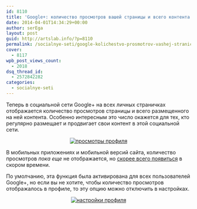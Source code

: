 ```yaml
---
id: 8110
title: 'Google+: количество просмотров вашей страницы и всего контента'
date: 2014-04-01T14:34:29+00:00
author: serEga
layout: post
guid: http://artslab.info/?p=8110
permalink: /socialnye-seti/google-kolichestvo-prosmotrov-vashej-stranicy-i-vsego-kontenta/
cover:
  - 8117
wpb_post_views_count:
  - 2018
dsq_thread_id:
  - 2572842282
categories:
  - socialnye-seti
---
```

Теперь в социальной сети Google+ на всех личных страничках отображается количество просмотров страницы и всего размещенного на ней контента. Особенно интересным это число окажется для тех, кто регулярно размещает и продвигает свои контент в этой социальной сети.

<center>
  <a href="http://googledrive.com/host/0B9lHVSSSdxdxd0hjdUdmRzY3Tjg/google-plus-prosmotri-stranici-2014-04-01-13-01-32.jpg"><img src="http://googledrive.com/host/0B9lHVSSSdxdxd0hjdUdmRzY3Tjg/google-plus-prosmotri-stranici-2014-04-01-13-01-32-300x109.jpg" alt="просмотры профиля" class="aligncenter size-medium wp-image-8112" srcset="http://googledrive.com/host/0B9lHVSSSdxdxd0hjdUdmRzY3Tjg/google-plus-prosmotri-stranici-2014-04-01-13-01-32-300x109.jpg 300w, http://googledrive.com/host/0B9lHVSSSdxdxd0hjdUdmRzY3Tjg/google-plus-prosmotri-stranici-2014-04-01-13-01-32-900x327.jpg 900w, http://googledrive.com/host/0B9lHVSSSdxdxd0hjdUdmRzY3Tjg/google-plus-prosmotri-stranici-2014-04-01-13-01-32.jpg 917w" sizes="(max-width: 300px) 100vw, 300px" /></a>
</center>

В мобильных приложениях и мобильной версий сайта, количество просмотров _пока еще_ не отображается, но [скорее всего появиться](https://support.google.com/plus/answer/6005374?p=profile_views) в скором времени.

По умолчанию, эта функция была активирована для всех пользователей Google+, но если вы не хотите, чтобы количество просмотров отображалось в профиле, то эту опцию можно отключить в настройках.

<center>
  <a href="http://googledrive.com/host/0B9lHVSSSdxdxd0hjdUdmRzY3Tjg/nastroiki-google-plus.jpg"><img src="http://googledrive.com/host/0B9lHVSSSdxdxd0hjdUdmRzY3Tjg/nastroiki-google-plus-300x143.jpg" alt="настройки профиля" class="aligncenter size-medium wp-image-8111" srcset="http://googledrive.com/host/0B9lHVSSSdxdxd0hjdUdmRzY3Tjg/nastroiki-google-plus-300x143.jpg 300w, http://googledrive.com/host/0B9lHVSSSdxdxd0hjdUdmRzY3Tjg/nastroiki-google-plus.jpg 688w" sizes="(max-width: 300px) 100vw, 300px" /></a>
</center>